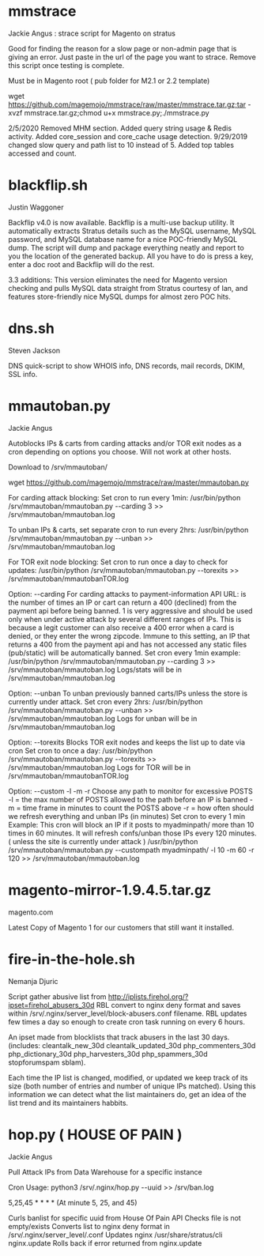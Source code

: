 # mmstrace

Jackie Angus : strace script for Magento on stratus

Good for finding the reason for a slow page or non-admin page that is giving an error. Just paste in the url of the page you want to strace. Remove this script once testing is complete.

Must be in Magento root ( pub folder for M2.1 or 2.2 template)

wget https://github.com/magemojo/mmstrace/raw/master/mmstrace.tar.gz;tar -xvzf mmstrace.tar.gz;chmod u+x mmstrace.py;./mmstrace.py

2/5/2020 Removed MHM section. Added query string usage & Redis activity. Added core_session and core_cache usage detection. 
9/29/2019 changed slow query and path list to 10 instead of 5. Added top tables accessed and count.

# blackflip.sh

Justin Waggoner

Backflip v4.0 is now available. Backflip is a multi-use backup utility. It automatically extracts Stratus details such as the MySQL username, MySQL password, and MySQL database name for a nice POC-friendly MySQL dump. The script will dump and package everything neatly and report to you the location of the generated backup. All you have to do is press a key, enter a doc root and Backflip will do the rest.

3.3 additions: This version eliminates the need for Magento version checking and pulls MySQL data straight from Stratus courtesy of Ian, and features store-friendly nice MySQL dumps for almost zero POC hits.

# dns.sh

Steven Jackson

DNS quick-script to show WHOIS info, DNS records, mail records, DKIM, SSL info. 

# mmautoban.py

Jackie Angus

Autoblocks IPs & carts from carding attacks and/or TOR exit nodes as a cron depending on options you choose. Will not work at other hosts. 

Download to /srv/mmautoban/

wget https://github.com/magemojo/mmstrace/raw/master/mmautoban.py

For carding attack blocking: Set cron to run every 1min: /usr/bin/python /srv/mmautoban/mmautoban.py --carding 3 >> /srv/mmautoban/mmautoban.log

To unban IPs & carts, set separate cron to run every 2hrs: /usr/bin/python /srv/mmautoban/mmautoban.py --unban >> /srv/mmautoban/mmautoban.log

For TOR exit node blocking: Set cron to run once a day to check for updates: /usr/bin/python /srv/mmautoban/mmautoban.py --torexits >> /srv/mmautoban/mmautobanTOR.log

Option: --carding <NUM>
For carding attacks to payment-information API URL: 
<NUM> is the number of times an IP or cart can return a 400 (declined) from the payment api before being banned. 
1 is very aggressive and should be used only when under active attack by several different ranges of IPs. This is because a legit customer can also receive a 400 error when a card is denied, or they enter the wrong zipcode. Immune to this setting, an IP that returns a 400 from the payment api and has not accessed any static files (pub/static) will be automatically banned. 
Set cron every 1min example: /usr/bin/python /srv/mmautoban/mmautoban.py --carding 3 >> /srv/mmautoban/mmautoban.log
Logs/stats will be in /srv/mmautoban/mmautoban.log

Option: --unban
To unban previously banned carts/IPs unless the store is currently under attack. 
Set cron every 2hrs: /usr/bin/python /srv/mmautoban/mmautoban.py --unban >> /srv/mmautoban/mmautoban.log
Logs for unban will be in /srv/mmautoban/mmautoban.log

Option: --torexits
Blocks TOR exit nodes and keeps the list up to date via cron
Set cron to once a day: /usr/bin/python /srv/mmautoban/mmautoban.py --torexits >> /srv/mmautoban/mmautoban.log
Logs for TOR will be in /srv/mmautoban/mmautobanTOR.log

Option: --custom -l -m -r
Choose any path to monitor for excessive POSTS
-l <limit> = the max number of POSTS allowed to the path before an IP is banned
-m <minutes> = time frame in minutes to count the POSTS above
-r <refresh> = how often should we refresh everything and unban IPs (in minutes)
Set cron to every 1 min
Example: This cron will block an IP if it posts to myadminpath/ more than 10 times in 60 minutes. It will refresh confs/unban those IPs every 120 minutes. ( unless the site is currently under attack )
/usr/bin/python /srv/mmautoban/mmautoban.py --custompath myadminpath/ -l 10 -m 60 -r 120 >> /srv/mmautoban/mmautoban.log


# magento-mirror-1.9.4.5.tar.gz

magento.com

Latest Copy of Magento 1 for our customers that still want it installed.

# fire-in-the-hole.sh

Nemanja Djuric

Script gather abusive list from http://iplists.firehol.org/?ipset=firehol_abusers_30d RBL convert to nginx deny format and saves within /srv/.nginx/server_level/block-abusers.conf filename. RBL updates few times a day so enough to create cron task running on every 6 hours.

An ipset made from blocklists that track abusers in the last 30 days. (includes: cleantalk_new_30d cleantalk_updated_30d php_commenters_30d php_dictionary_30d php_harvesters_30d php_spammers_30d stopforumspam sblam).

Each time the IP list is changed, modified, or updated we keep track of its size (both number of entries and number of unique IPs matched). Using this information we can detect what the list maintainers do, get an idea of the list trend and its maintainers habbits.

# hop.py ( HOUSE OF PAIN )

Jackie Angus

Pull Attack IPs from Data Warehouse for a specific instance

  Cron Usage: python3 /srv/.nginx/hop.py --uuid <uuid> >> /srv/ban.log
  
  5,25,45 * * * * (At minute 5, 25, and 45)

Curls banlist for specific uuid from House Of Pain API
Checks file is not empty/exists
Converts list to nginx deny format in /srv/.nginx/server_level/<UUID>.conf
Updates nginx /usr/share/stratus/cli nginx.update
Rolls back if error returned from nginx.update
